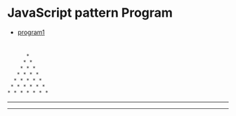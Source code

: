 
# JavaScript pattern Program

- [program1](https://github.com/Avinash-Blockchain/gitPractice/blob/master/index.html)                      


 #                   
          * 
         * * 
        * * * 
       * * * * 
      * * * * * 
     * * * * * * 
    * * * * * * * 
   * * * * * * * * 
  * * * * * * * * *           
